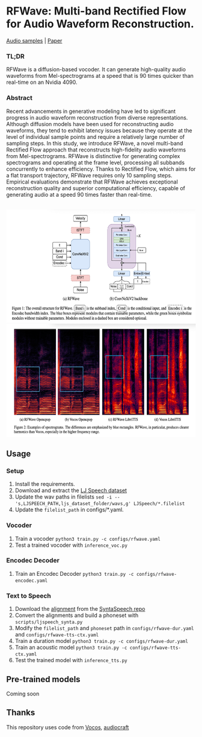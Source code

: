 # RFWave: Multi-band Rectified Flow for Audio Waveform Reconstruction.
[Audio samples]() | [Paper]()

### TL;DR
RFWave is a diffusion-based vocoder. It can generate high-quality audio waveforms from Mel-spectrograms at a speed that is 90 times quicker than real-time on an Nvidia 4090. 

### Abstract
Recent advancements in generative modeling have led to significant progress in audio waveform reconstruction from diverse representations.
Although diffusion models have been used for reconstructing audio waveforms, they tend to exhibit latency issues because they operate at the level of individual sample points and require a relatively large number of sampling steps.
In this study, we introduce RFWave, a novel multi-band Rectified Flow approach that reconstructs high-fidelity audio waveforms from Mel-spectrograms.
RFWave is distinctive for generating complex spectrograms and operating at the frame level, processing all subbands concurrently to enhance efficiency. 
Thanks to Rectified Flow, which aims for a flat transport trajectory, RFWave requires only 10 sampling steps.
Empirical evaluations demonstrate that RFWave achieves exceptional reconstruction quality and superior computational efficiency, capable of generating audio at a speed 90 times faster than real-time.

<p align="middle">
    <br>
    <img src="assets/rfwave.jpeg" height="300" width="700"/>
    <img src="assets/spec.jpeg" height="300" width="700"/>
    <br>
</p>


## Usage

### Setup
1. Install the requirements.
2. Download and extract the [LJ Speech dataset](https://keithito.com/LJ-Speech-Dataset/)
3. Update the wav paths in filelists `sed -i -- 's,LJSPEECH_PATH,ljs_dataset_folder/wavs,g' LJSpeech/*.filelist`
4. Update the `filelist_path` in configs/*.yaml.

### Vocoder
1. Train a vocoder `python3 train.py -c configs/rfwave.yaml`
2. Test a trained vocoder with `inference_voc.py`
### Encodec Decoder
1. Train an Encodec Decoder `python3 train.py -c configs/rfwave-encodec.yaml`
### Text to Speech
1. Download the [alignment](https://drive.google.com/file/d/1WfErAxKqMluQU3vupWS6VB6NdehXwCKM/view) from the [SyntaSpeech repo](https://github.com/yerfor/SyntaSpeech)
2. Convert the alignments and build a phoneset with `scripts/ljspeech_synta.py`
3. Modify the `filelist_path` and `phoneset` path in `configs/rfwave-dur.yaml` and `configs/rfwave-tts-ctx.yaml`
4. Train a duration model `python3 train.py -c configs/rfwave-dur.yaml`
5. Train an acoustic model `python3 train.py -c configs/rfwave-tts-ctx.yaml`
6. Test the trained model with `inference_tts.py`

## Pre-trained models
Coming soon

## Thanks

This repository uses code from [Vocos](https://github.com/gemelo-ai/vocos), [audiocraft](https://github.com/facebookresearch/audiocraft) 